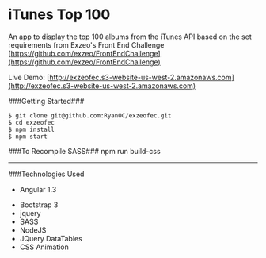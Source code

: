 iTunes Top 100
====================

An app to display the top 100 albums from the iTunes API based on the set requirements from Exzeo's Front End Challenge [https://github.com/exzeo/FrontEndChallenge](https://github.com/exzeo/FrontEndChallenge)

Live Demo: [http://exzeofec.s3-website-us-west-2.amazonaws.com](http://exzeofec.s3-website-us-west-2.amazonaws.com)


###Getting Started###
  ```
$ git clone git@github.com:RyanOC/exzeofec.git
$ cd exzeofec
$ npm install
$ npm start

  ```



###To Recompile SASS###
	npm run build-css


  -------
  ###Technologies Used

  * Angular 1.3
  + Bootstrap 3
  + jquery
  + SASS
  + NodeJS
  + JQuery DataTables
  + CSS Animation
